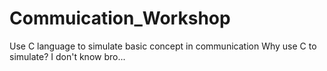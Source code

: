 # Commuication_Workshop
Use C language to simulate basic concept in communication
Why use C to simulate?
I don't know bro...
